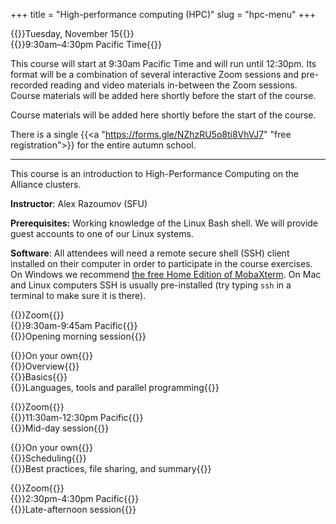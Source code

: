 +++
title = "High-performance computing (HPC)"
slug = "hpc-menu"
+++

{{<cor>}}Tuesday, November 15{{</cor>}}\
{{<cgr>}}9:30am–4:30pm Pacific Time{{</cgr>}}

This course will start at 9:30am Pacific Time and will run until 12:30pm. Its format will be a combination of
several interactive Zoom sessions and pre-recorded reading and video materials in-between the Zoom sessions. Course
materials will be added here shortly before the start of the course.

Course materials will be added here shortly before the start of the course.

There is a single {{<a "https://forms.gle/NZhzRU5o8ti8VhVJ7" "free registration">}} for the entire autumn school.

---

This course is an introduction to High-Performance Computing on the Alliance clusters.

<!-- Please download a [ZIP file](https://owncloud.westgrid.ca/index.php/s/VCD8Pogqmk7eS16/download) with all slides (single -->
<!-- PDF combining all chapters) and sample codes. -->

**Instructor**: Alex Razoumov (SFU)

**Prerequisites:** Working knowledge of the Linux Bash shell. We will provide guest accounts to one of our Linux systems.

**Software**: All attendees will need a remote secure shell (SSH) client installed on their computer in order to
participate in the course exercises. On Windows we recommend
[the free Home Edition of MobaXterm](https://mobaxterm.mobatek.net/download.html). On Mac and Linux computers SSH is
usually pre-installed (try typing `ssh` in a terminal to make sure it is there).



{{<cor>}}Zoom{{</cor>}} \
{{<cgr>}}9:30am-9:45am Pacific{{</cgr>}} \
{{<nolinktitle>}}Opening morning session{{</nolinktitle>}}

{{<cbr>}}On your own{{</cbr>}} \
{{<nolinktitle>}}Overview{{</nolinktitle>}} \
{{<nolinktitle>}}Basics{{</nolinktitle>}} \
{{<nolinktitle>}}Languages, tools and parallel programming{{</nolinktitle>}}

{{<cor>}}Zoom{{</cor>}} \
{{<cgr>}}11:30am-12:30pm Pacific{{</cgr>}} \
{{<nolinktitle>}}Mid-day session{{</nolinktitle>}}

{{<cbr>}}On your own{{</cbr>}} \
{{<nolinktitle>}}Scheduling{{</nolinktitle>}} \
{{<nolinktitle>}}Best practices, file sharing, and summary{{</nolinktitle>}}

{{<cor>}}Zoom{{</cor>}} \
{{<cgr>}}2:30pm-4:30pm Pacific{{</cgr>}} \
{{<nolinktitle>}}Late-afternoon session{{</nolinktitle>}}



<!-- {{<cor>}}Zoom{{</cor>}} \ -->
<!-- {{<cgr>}}9:30am-9:45am Pacific{{</cgr>}} \ -->
<!-- {{<linktitle url="../hpc1" text="Opening morning session">}} -->

<!-- {{<cbr>}}On your own{{</cbr>}} \ -->
<!-- {{<linktitle url="../hpc/hpc-01-overview" text="Overview (20 min)">}} \ -->
<!-- {{<linktitle url="../hpc/hpc-02-basics" text="Basics (28 min)">}} \ -->
<!-- {{<linktitle url="../hpc/hpc-03-languages" text="Languages, tools and parallel programming (61 min)">}} -->

<!-- {{<cor>}}Zoom{{</cor>}} \ -->
<!-- {{<cgr>}}11:30am-12:30pm Pacific{{</cgr>}} \ -->
<!-- {{<linktitle url="../hpc2" text="Mid-day session">}} -->

<!-- {{<cbr>}}On your own{{</cbr>}} \ -->
<!-- {{<linktitle url="../hpc/hpc-04-scheduling" text="Scheduling (66 min)">}} \ -->
<!-- {{<linktitle url="../hpc/hpc-05-best-summary" text="Best practices, file sharing, and summary (9 min)">}} -->

<!-- {{<cor>}}Zoom{{</cor>}} \ -->
<!-- {{<cgr>}}2:30pm-4:30pm Pacific{{</cgr>}} \ -->
<!-- {{<linktitle url="../hpc3" text="Late-afternoon session">}} -->
